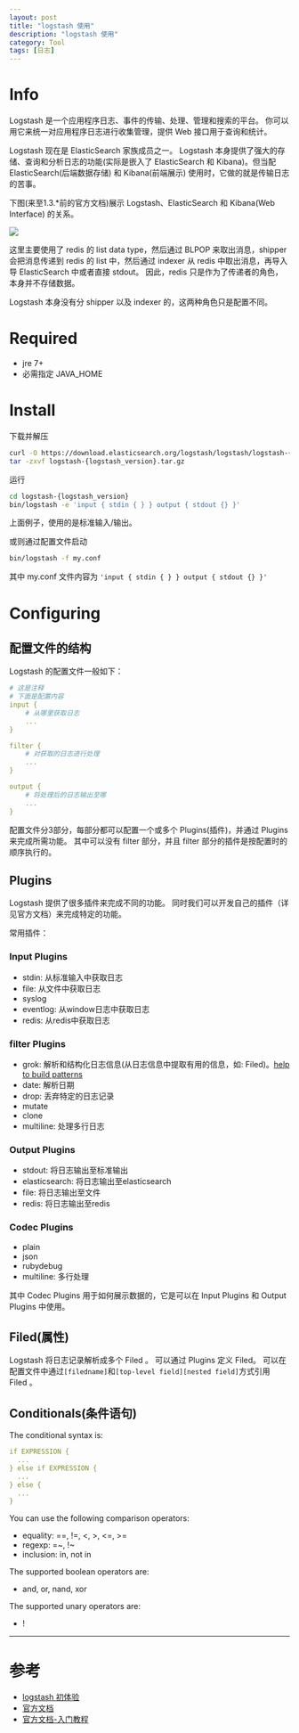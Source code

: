 ```yaml
---
layout: post
title: "logstash 使用"
description: "logstash 使用"
category: Tool
tags: [日志]
---
```


# Info

Logstash 是一个应用程序日志、事件的传输、处理、管理和搜索的平台。
你可以用它来统一对应用程序日志进行收集管理，提供 Web 接口用于查询和统计。

Logstash 现在是 ElasticSearch 家族成员之一。
Logstash 本身提供了强大的存储、查询和分析日志的功能(实际是嵌入了 ElasticSearch 和 Kibana)。但当配 ElasticSearch(后端数据存储) 和 Kibana(前端展示) 使用时，它做的就是传输日志的苦事。

下图(来至1.3.*前的官方文档)展示 Logstash、ElasticSearch 和 Kibana(Web Interface) 的关系。

![](http://logstash.net/docs/1.3.3/tutorials/getting-started-centralized-overview-diagram.png)

这里主要使用了 redis 的 list data type，然后通过 BLPOP 来取出消息，shipper 会把消息传递到 redis 的 list 中，然后通过 indexer 从 redis 中取出消息，再导入导 ElasticSearch 中或者直接 stdout。
因此，redis 只是作为了传递者的角色，本身并不存储数据。

Logstash 本身没有分 shipper 以及 indexer 的，这两种角色只是配置不同。

# Required

* jre 7+
* 必需指定 JAVA_HOME

# Install

下载并解压

```sh
curl -O https://download.elasticsearch.org/logstash/logstash/logstash-{logstash_version}.tar.gz
tar -zxvf logstash-{logstash_version}.tar.gz
```

运行

```sh
cd logstash-{logstash_version}
bin/logstash -e 'input { stdin { } } output { stdout {} }'
```

上面例子，使用的是标准输入/输出。

或则通过配置文件启动

```sh
bin/logstash -f my.conf
```

其中 my.conf 文件内容为 `'input { stdin { } } output { stdout {} }'`

# Configuring

## 配置文件的结构

Logstash 的配置文件一般如下：

```yaml
# 这是注释
# 下面是配置内容
input {
	# 从哪里获取日志
  	...
}

filter {
	# 对获取的日志进行处理
	...
}

output {
	# 将处理后的日志输出至哪
	...
}
```

配置文件分3部分，每部分都可以配置一个或多个 Plugins(插件)，并通过 Plugins 来完成所需功能。
其中可以没有 filter 部分，并且 filter 部分的插件是按配置时的顺序执行的。

## Plugins

Logstash 提供了很多插件来完成不同的功能。
同时我们可以开发自己的插件（详见官方文档）来完成特定的功能。

常用插件：

### Input Plugins

* stdin: 从标准输入中获取日志
* file: 从文件中获取日志
* syslog
* eventlog: 从window日志中获取日志
* redis: 从redis中获取日志

### filter Plugins

- grok: 解析和结构化日志信息(从日志信息中提取有用的信息，如: Filed)。[help to build patterns](http://grokdebug.herokuapp.com)
- date: 解析日期
- drop: 丢弃特定的日志记录
- mutate
- clone
- multiline: 处理多行日志

### Output Plugins

- stdout: 将日志输出至标准输出
- elasticsearch: 将日志输出至elasticsearch
- file: 将日志输出至文件
- redis: 将日志输出至redis

### Codec Plugins

- plain
- json
- rubydebug
- multiline: 多行处理

其中 Codec Plugins 用于如何展示数据的，它是可以在 Input Plugins 和 Output Plugins 中使用。


## Filed(属性)

Logstash 将日志记录解析成多个 Filed 。
可以通过 Plugins 定义 Filed。
可以在配置文件中通过`[filedname]`和`[top-level field][nested field]`方式引用 Filed 。


## Conditionals(条件语句)

The conditional syntax is:

```yaml
if EXPRESSION {
  ...
} else if EXPRESSION {
  ...
} else {
  ...
}
```

You can use the following comparison operators:

* equality: ==,  !=,  <,  >,  <=, >=
* regexp: =~, !~
* inclusion: in, not in

The supported boolean operators are:

* and, or, nand, xor

The supported unary operators are:

* !




***

# 参考

* [logstash 初体验](http://jaseywang.me/2012/12/26/logstash-%E5%88%9D%E4%BD%93%E9%AA%8C/)
* [官方文档](http://www.elastic.co/guide/en/logstash/current/index.html)
* [官方文档-入门教程](http://logstash.net/docs/1.1.1/tutorials/getting-started-centralized)


